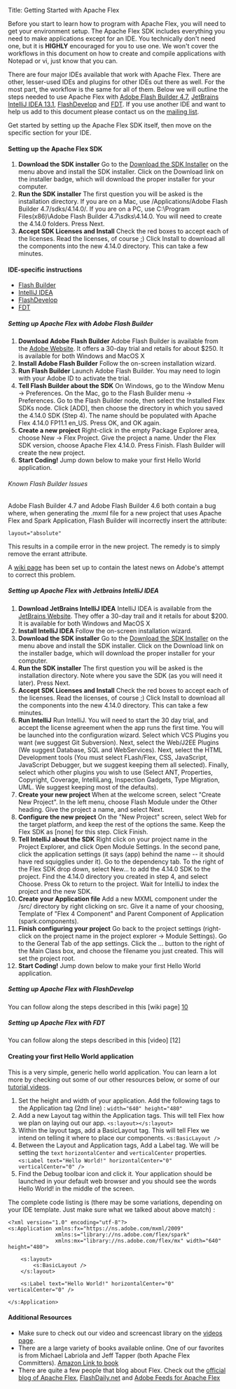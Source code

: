 Title:  Getting Started with Apache Flex

Before you start to learn how to program with Apache Flex, you will need to get your environment setup.  The Apache Flex SDK includes everything you need to make applications except for an IDE.
You technically don't need one, but it is **HIGHLY** encouraged for you to use one.  We won't cover the workflows in this document on how to create and compile applications with Notepad or vi,
just know that you can.

There are four major IDEs available that work with Apache Flex.  There are other, lesser-used IDEs and plugins for other IDEs out there as well.  For the most part, the workflow is the same for
all of them.  Below we will outline the steps needed to use Apache Flex with [Adobe Flash Builder 4.7][1], [JetBrains IntelliJ IDEA 13.1][2], [FlashDevelop][11] and 
[FDT][13].  If you use another IDE and want to help us add to this document please contact us on the [mailing list][3].

Get started by setting up the Apache Flex SDK itself, then move on the specific section for your IDE.

<div class="headline"><h4>Setting up the Apache Flex SDK</h4></div>

1. **Download the SDK installer** Go to the [Download the SDK Installer][4] on the menu above and install the SDK installer.  Click on the Download link on the installer badge, which will download the proper installer for your computer.
2. **Run the SDK installer**  The first question you will be asked is the installation directory.  If you are on a Mac, use /Applications/Adobe Flash Builder 4.7/sdks/4.14.0/.  If you are on a PC, use C:\Program Files(x86)\Adobe Flash Builder 4.7\sdks\4.14.0\.  You will need to create the 4.14.0 folders.  Press Next.
3. **Accept SDK Licenses and Install**  Check the red boxes to accept each of the licenses.  Read the licenses, of course ;)  Click Install to download all the components into the new 4.14.0 directory.  This can take a few minutes.

<div class="headline"><h4>IDE-specific instructions </h4></div>

* <a href="#setupFlashBuilder">Flash Builder</a>
* <a href="#setupIDEA">IntelliJ IDEA</a>
* <a href="#setupFD">FlashDevelop</a>
* <a href="#setupFDT">FDT</a>

<div class="headline"><h5 id="setupFlashBuilder" name="setupFlashBuilder">Setting up Apache Flex with Adobe Flash Builder</h4></div>

1. **Download Adobe Flash Builder**  Adobe Flash Builder is available from the [Adobe Website][1]. It offers a 30-day trial and retails for about $250.  It is available for both Windows and MacOS X
2. **Install Adobe Flash Builder**  Follow the on-screen installation wizard.
3. **Run Flash Builder** Launch Adobe Flash Builder.  You may need to login with your Adobe ID to activate the trial.
4. **Tell Flash Builder about the SDK** On Windows, go to the Window Menu -> Preferences.  On the Mac, go to the Flash Builder menu -> Preferences.  Go to the Flash Builder node, then select the Installed Flex SDKs node.  Click [ADD], then choose the directory in which you saved the 4.14.0 SDK (Step 4). The name should be populated with Apache Flex 4.14.0 FP11.1 en_US.  Press OK, and OK again.
5. **Create a new project**  Right-click in the empty Package Explorer area, choose New -> Flex Project.  Give the project a name.  Under the Flex SDK version, choose Apache Flex 4.14.0.  Press Finish.  Flash Builder will create the new project.
6. **Start Coding!**  Jump down below to make your first Hello World application.

<div class="headline"><h6>Known Flash Builder Issues</h6></div>

Adobe Flash Builder 4.7 and Adobe Flash Builder 4.6 both contain a bug where, 
when generating the .mxml file for a new project that uses Apache Flex
and Spark Application, Flash Builder will incorrectly insert the attribute:

	layout="absolute"

This results in a compile error in the new project. The remedy is to simply
remove the errant attribute.

A [wiki page][8] has been set up to contain the latest news on Adobe's
attempt to correct this problem.

<div class="headline"><h5 id="setupIDEA" name="setupIDEA">Setting up Apache Flex with Jetbrains IntelliJ IDEA</h4></div>

1. **Download JetBrains IntelliJ IDEA**  IntelliJ IDEA is available from the [JetBrains Website][2]. They offer a 30-day trail and it retails for about $200.  It is available for both Windows and MacOS X
2. **Install IntelliJ IDEA**  Follow the on-screen installation wizard.
3. **Download the SDK installer** Go to the [Download the SDK Installer][4] on the menu above and install the SDK installer.  Click on the Download link on the installer badge, which will download the proper installer for your computer.
4. **Run the SDK installer**  The first question you will be asked is the installation directory.  Note where you save the SDK (as you will need it later).  Press Next.
5. **Accept SDK Licenses and Install**  Check the red boxes to accept each of the licenses.  Read the licenses, of course ;)  Click Install to download all the components into the new 4.14.0 directory.  This can take a few minutes.
6. **Run IntelliJ**  Run IntelliJ.  You will need to start the 30 day trial, and accept the license agreement when the app runs the first time.  You will be launched into the configuration wizard.  Select which VCS Plugins you want (we suggest Git Subversion).  Next, select the Web/J2EE Plugins (We suggest Database, SQL and WebServices).  Next, select the HTML Development tools (You must select FLash/Flex, CSS, JavaScript, JavaScript Debugger, but we suggest keeping them all selected).  Finally, select which other plugins you wish to use (Select ANT, Properties, Copyright, Coverage, IntelliLang, Inspection Gadgets, Type Migration, UML.  We suggest keeping most of the defaults).
7. **Create your new project** When at the welcome screen, select "Create New Project". In the left menu, choose Flash Module under the Other heading.  Give the project a name, and select Next.
8. **Configure the new project**  On the "New Project" screen, select Web for the target platform, and keep the rest of the options the same.  Keep the Flex SDK as [none] for this step. Click Finish.
9. **Tell IntelliJ about the SDK** Right click on your project name in the Project Explorer, and click Open Module Settings. In the second pane, click the application settings (it says (app) behind the name -- it should have red squigglies under it).   Go to the dependency tab.  To the right of the Flex SDK drop down, select New... to add the 4.14.0 SDK to the project.  Find the 4.14.0 directory you created in step 4, and select Choose. Press Ok to return to the project.  Wait for IntelliJ to index the project and the new SDK.
10. **Create your Application file** Add a new MXML component under the /src/ directory by right clicking on src.  Give it a name of your choosing, Template of "Flex 4 Component" and Parent Component of Application (spark.components).
11. **Finish configuring your project** Go back to the project settings (right-click on the project name in the project explorer -> Module Settings).  Go to the General Tab of the app settings.  Click the ... button to the right of the Main Class box, and choose the filename you just created.  This will set the project root.
11. **Start Coding!**  Jump down below to make your first Hello World application.

<div class="headline"><h5 id="setupFD" name="setupFD">Setting up Apache Flex with FlashDevelop</h4></div>

You can follow along the steps described in this [wiki page] [10]

<div class="headline"><h5 id="setupFDT" name="setupFDT">Setting up Apache Flex with FDT</h4></div>
You can follow along the steps described in this [video] [12]

<div class="headline"><h4>Creating your first Hello World application</h4></div>

This is a very simple, generic hello world application.  You can learn a lot more by checking out some of our other resources below, or some of our [tutorial videos][5].

1.  Set the height and width of your application.  Add the following tags to the Application tag (2nd line) :  `width="640" height="480"`
2.  Add a new Layout tag within the Application tags.  This will tell Flex how we plan on laying out our app.  `<s:layout></s:layout>`
3.  Within the layout tags, add a BasicLayout tag.  This will tell Flex we intend on telling it where to place our components.  `<s:BasicLayout />`
4.  Between the Layout and Application tags, Add a Label tag.  We will be setting the `text` `horizontalCenter` and `verticalCenter` properties.  `<s:Label text="Hello World!" horizontalCenter="0" verticalCenter="0" />`
5.  Find the Debug toolbar icon and click it.  Your application should be launched in your default web browser and you should see the words Hello World! in the middle of the screen.


The complete code listing is (there may be some variations, depending on your IDE template. Just make sure what we talked about above match) :

    <?xml version="1.0" encoding="utf-8"?>
    <s:Application xmlns:fx="https://ns.adobe.com/mxml/2009"
                   xmlns:s="library://ns.adobe.com/flex/spark"
                   xmlns:mx="library://ns.adobe.com/flex/mx" width="640" height="480">

        <s:layout>
            <s:BasicLayout />
        </s:layout>

        <s:Label text="Hello World!" horizontalCenter="0" verticalCenter="0" />

    </s:Application>


<div class="headline"><h4>Additional Resources</h4></div>

*  Make sure to check out our video and screencast library on the [videos page][5].
*  There are a large variety of books available online.  One of our favorites is from Michael Labriola and Jeff Tapper (both Apache Flex Committers).  [Amazon Link to book][6]
*  There are quite a few people that blog about Flex.  Check out the [official blog of Apache Flex][14], [FlashDaily.net][7] and [Adobe Feeds for Apache Flex][9]

 [1]:  https://www.adobe.com/products/flash-builder-family.html
 [2]:  https://www.jetbrains.com/idea/
 [3]:  community-mailinglists.html
 [4]:  installer.html
 [5]:  doc-videos.html
 [6]:  https://www.amazon.com/Adobe-Flex-4-5-Fundamentals-ebook/dp/B005EFKGCS/
 [7]:  https://flashdaily.net/tagged/apacheflex
 [8]:  https://cwiki.apache.org/confluence/display/FLEX/Adobe+Flash+Builder+'New+Project'+Bug
 [9]:  https://feeds.adobe.com/index.cfm?query=bySmartCategory&smartCategoryId=5
 [10]: https://cwiki.apache.org/confluence/display/FLEX/2.3+FlashDevelop
 [11]: https://www.flashdevelop.org/
 [12]: https://vimeo.com/46898669
 [13]: https://fdt.powerflasher.com/
 [14]: https://blogs.apache.org/flex/